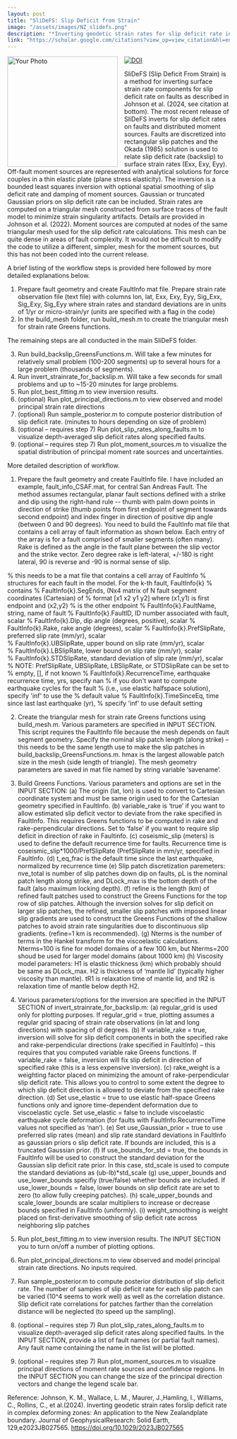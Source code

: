 ```yaml
---
layout: post
title: "SliDeFS: Slip Deficit from Strain" 
image: "/assets/images/NZ_slidefs.png" 
description: "*Inverting geodetic strain rates for slip deficit rate in complex deforming zones: An application to the New Zealand plate boundary.* Kaj M Johnson, Laura M Wallace, Jeremy Maurer, Ian Hamling, Charles Williams, Chris Rollins, Matt Gerstenberger, Russ Van Dissen (2024)."
link: "https://scholar.google.com/citations?view_op=view_citation&hl=en&user=564iLhYAAAAJ&sortby=pubdate&citation_for_view=564iLhYAAAAJ:mB3voiENLuc"
---
```



<img src="{{ page.image }}" alt="Your Photo" width="250" style="float:left; margin-right:15px;">

[![DOI](https://zenodo.org/badge/616735576.svg)](https://zenodo.org/badge/latestdoi/616735576)

SliDeFS (Slip Deficit From Strain) is a method for inverting surface strain rate components for slip deficit rate on faults as described in Johnson et al. (2024, see citation at bottom). The most recent release of SliDeFS inverts for slip deficit rates on faults and distributed moment sources. Faults are discretized into rectangular slip patches and the Okada (1985) solution is used to relate slip deficit rate (backslip) to surface strain rates (Exx, Exy, Eyy). Off-fault moment sources are represented with analytical solutions for force couples in a thin elastic plate (plane stress elasticity). The inversion is a bounded least squares inversion with optional spatial smoothing of slip deficit rate and damping of moment sources. Gaussian or truncated Gaussian priors on slip deficit rate can be included. Strain rates are computed on a triangular mesh constructed from surface traces of the fault model to minimize strain singularity artifacts. Details are provided in Johnson et al. (2022). Moment sources are computed at nodes of the same triangular mesh used for the slip deficit rate calculations. This mesh can be quite dense in areas of fault complexity. It would not be difficult to modify the code to utilize a different, simpler, mesh for the moment sources, but this has not been coded into the current release. 

A brief listing of the workflow steps is provided here followed by more detailed explanations below. 

1. Prepare fault geometry and create FaultInfo mat file. Prepare strain rate observation file (text file) with columns
lon, lat, Exx, Exy, Eyy, Sig_Exx, Sig_Exy, Sig_Eyy
where strain rates and standard deviations are in units of 1/yr or   micro-strain/yr (units are specified with a flag in the code)
1. In the build_mesh folder, run build_mesh.m to create the triangular mesh for strain rate Greens functions. 

The remaining steps are all conducted in the main SliDeFS folder. 

3. Run build_backslip_GreensFunctions.m.  Will take a few minutes for relatively small problem (100-200 segments) up to several hours for a large problem (thousands of segments).
4. Run invert_strainrate_for_backslip.m. Will take a few seconds for small problems and up to ~15-20 minutes for large problems. 
5. Run plot_best_fitting.m to view inversion results. 
6. (optional) Run plot_principal_directions.m to view observed and model principal strain rate directions
7. (optional) Run sample_posterior.m to compute posterior distribution of slip deficit rate.  (minutes to hours depending on size of problem)
8. (optional – requires step 7) Run plot_slip_rates_along_faults.m to visualize depth-averaged slip deficit rates along specified faults. 
9. (optional – requires step 7) Run plot_moment_sources.m to visualize the spatial distribution of principal moment rate sources and uncertainties. 







More detailed description of workflow. 

1. Prepare the fault geometry and create FaultInfo file. I have included an example, fault_info_CSAF.mat, for central San Andreas Fault. The method assumes rectangular, planar fault sections defined with a strike and dip using the right-hand rule -- thumb with palm down points in direction of strike (thumb points from first endpoint of segment towards second endpoint)  and index finger in direction of positive dip angle (between 0 and 90 degrees). You need to build the FaultInfo mat file that contains a cell array of fault information as shown below. Each entry of the array is for a fault comprised of smaller segments (often many). Rake is defined as the angle in the fault plane between the slip vector and the strike vector. Zero degree rake is left-lateral, +/-180 is right lateral, 90 is reverse and -90 is normal sense of slip.      

% this needs to be a mat file that contains a cell array of FaultInfo
% structures for each fault in the model. For the k-th fault, FaultInfo{k}
% contains
%     FaultInfo{k}.SegEnds,  (Nx4 matrix of N fault segment coordinates (Cartesian) of
%       format [x1 x2 y1 y2] where (x1,y1) is first endpoint and (x2,y2)
%       is the other endpoint
%     FaultInfo{k}.FaultName, string, name of fault
%     FaultInfo{k}.FaultID, ID number associated with fault, scalar
%     FaultInfo{k}.Dip, dip angle (degrees, positive), scalar
%     FaultInfo{k}.Rake, rake angle (degrees), scalar
%     FaultInfo{k}.PrefSlipRate, preferred slip rate (mm/yr), scalar  
%     FaultInfo{k}.UBSlipRate, upper bound on slip rate (mm/yr), scalar   
%     FaultInfo{k}.LBSlipRate, lower bound on slip rate (mm/yr), scalar    
%     FaultInfo{k}.STDSlipRate, standard deviation of slip rate (mm/yr), scalar   
%     NOTE: PrefSlipRate, UBSlipRate, LBSlipRate, or STDSlipRate can be set to
%          empty, [], if not known
%     FaultInfo{k}.RecurrenceTime, earthquake recurrence time, yrs, specify nan
%          if you don't want to compute earthquake cycles for the fault 
%          (i.e., use elastic halfspace solution), specify 'inf' to use the
%          default value 
%     FaultInfo{k}.TimeSinceEq, time since last last earthquake (yr),
%          specify 'inf' to use default setting 


2. Create the triangular mesh for strain rate Greens functions using build_mesh.m. Various parameters are specified in INPUT SECTION. This script requires the FaultInfo file because the mesh depends on fault segment geometry. Specify the nominal slip patch length (along strike) – this needs to be the same length use to make the slip patches in build_backslip_GreensFunctions.m. hmax is the largest allowable patch size in the mesh (side length of triangle). The mesh geometry parameters are saved in mat file named by string variable ‘savename’.

3. Build Greens Functions. Various parameters and options are set in the INPUT SECTION: 
(a) The origin (lat, lon) is used to convert to Cartesian coordinate system and must be same origin used to for the Cartesian geometry specified in FaultInfo. 
(b) variable_rake is ‘true’ if you want to allow estimated slip deficit vector to deviate from the rake specified in FaultInfo. This requires Greens functions to be computed in rake and rake-perpendicular directions. Set to ‘false’ if you want to require slip deficit in direction of rake in Faultinfo. 
(c) coseismic_slip (meters) is used to define the default recurrence time for faults. Recurrence time is coseismic_slip*1000/PrefSlipRate (PrefSlipRate in mm/yr, specified in FaultInfo.
(d) t_eq_frac is the default time since the last earthquake, normalized by recurrence time
(e) Slip patch discretization paremeters: nve_total is number of slip patches down dip on faults, pL is the nominal patch length along strike, and DLock_max is the bottom depth of the fault (also maximum locking depth).
(f) refine is the length (km) of refined fault patches used to construct the Greens Functions for the top row of slip patches. Although the inversion solves for slip deficit on larger slip patches, the refined, smaller slip patches with imposed linear slip gradients are used to construct the Greens Functions of the shallow patches to avoid strain rate singularities due to discontinuous slip gradients. (refine=1 km is recommended).
(g) Nterms is the number of terms in the Hankel transform for the viscoelastic calculations. Nterms=100 is fine for model domains of a few 100 km, but Nterms=200 shoud be used for larger model domains (about 1000 km)
(h) Viscosity model parameters: H1 is elastic thickness (km) which probably should be same as DLock_max. H2 is thickness of ‘mantle lid’ (typically higher viscosity than mantle). tR1 is relaxation time of mantle lid, and tR2 is relaxation time of mantle below depth H2.    
 
4. Various parameters/options for the inversion are specified in the INPUT SECTION of invert_strainrate_for_backslip.m:
(a) regular_grid is used only for plotting purposes. If regular_grid = true, plotting assumes a regular grid spacing of strain rate observations (in lat and long directions) with spacing of dl degrees. 
(b) If variable_rake = true, inversion will solve for slip deficit components in both the specified rake and rake-perpendicular directions (rake specified in FaultInfo) – this requires that you computed variable rake Greens functions. If variable_rake = false, inversion will fix slip deficit in direction of specified rake (this is a less expensive inversion). 
(c) rake_weight is a weighting factor placed on minimizing the amount of rake-perpendicular slip deficit rate. This allows you to control to some extent the degree to which slip deficit direction is allowed to deviate from the specified rake direction. 
(d) Set use_elastic = true to use elastic half-space Greens functions only and ignore time-dependent deformation due to viscoelastic cycle.  Set use_elastic = false to include viscoelastic earthquake cycle deformation (for faults with FaultInfo.RecurrenceTime values not specified as ‘nan’). 
(e) Set use_Gaussian_prior = true to use preferred slip rates (mean) and slip rate standard deviations in FaultInfo as gaussian priors o slip deficit rate. If bounds are included, this is a truncated Gaussian prior.
(f) If use_bounds_for_std = true, the bounds in FaultInfo will be used to construct the standard deviation for the Gaussian slip deficit rate prior. In this case, std_scale is used to compute the standard deviations as (ub-lb)*std_scale
(g) use_upper_bounds and use_lower_bounds specifiy (true/false) whether bounds are included. If use_lower_bounds = false, lower bounds on slip deficit rate are set to zero (to allow fully creeping patches). 
(h) scale_upper_bounds and scale_lower_bounds are scalar multipliers to increase or decrease bounds specified in FaultInfo (uniformly).
(i) weight_smoothing is weight placed on first-derivative smoothing of slip deficit rate across neighboring slip patches


5. Run plot_best_fitting.m to view inversion results. The INPUT SECTION you to turn on/off a number of plotting options. 

6. Run plot_principal_directions.m to view observed and model principal strain rate directions. No inputs required. 

7. Run sample_posterior.m to compute posterior distribution of slip deficit rate.  The number of samples of slip deficit rate for each slip patch can be varied (10^4 seems to work well) as well as the correlation distance. Slip deficit rate correlations for patches farther than the correlation distance will be neglected (to speed up the sampling). 

8. (optional – requires step 7) Run plot_slip_rates_along_faults.m to visualize depth-averaged slip deficit rates along specified faults. In the INPUT SECTION, provide a list of fault names (or partial fault names). Any fault name containing the name in the list will be plotted.

9. (optional – requires step 7) Run plot_moment_sources.m to visualize principal directions of moment rate sources and confidence regions. In the INPUT SECTION you can change the size of the principal direction vectors and change the legend scale bar. 

Reference:
Johnson, K. M., Wallace, L. M., Maurer, J.,Hamling, I., Williams, C., Rollins, C., et al.(2024). Inverting geodetic strain rates forslip deficit rate in complex deforming zones: An application to the New Zealandplate boundary. Journal of GeophysicalResearch: Solid Earth, 129,e2023JB027565.  https://doi.org/10.1029/2023JB027565